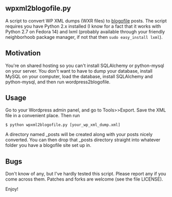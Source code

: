 ## wpxml2blogofile.py ##

A script to convert WP XML dumps (WXR files) to [blogofile](http://www.blogofile.com) posts. The script requires you have Python 2.x installed (I know for a fact that it works with Python 2.7 on Fedora 14) and lxml (probably available through your friendly neighborhoob package manager, if not that then `sudo easy_install lxml`).

## Motivation ##

You're on shared hosting so you can't install SQLAlchemy or python-mysql on your server. You don't want to have to dump your database, install MySQL on your computer, load the database, install SQLAlchemy and python-mysql, and then run wordpress2blogofile.

## Usage ##

Go to your Wordpress admin panel, and go to Tools>>Export. Save the XML file in a convenient place. Then run

    $ python wpxml2blogofile.py [your_wp_xml_dump.xml]

A directory named _posts will be created along with your posts nicely converted. You can then drop that _posts directory straight into whatever folder you have a blogofile site set up in.

## Bugs ##

Don't know of any, but I've hardly tested this script. Please report any if you come across them. Patches and forks are welcome (see the file LICENSE).

Enjoy! 